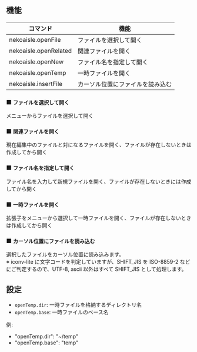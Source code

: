 ## 機能

|コマンド             |機能                    |
|---------------------|------------------------|
|nekoaisle.openFile   |ファイルを選択して開く  |
|nekoaisle.openRelated|関連ファイルを開く      |
|nekoaisle.openNew    |ファイル名を指定して開く|
|nekoaisle.openTemp   |一時ファイルを開く      |
|nekoaisle.insertFile |カーソル位置にファイルを読み込む|

### ■ `ファイルを選択して開く`
メニューからファイルを選択して開く

### ■ `関連ファイルを開く`
現在編集中のファイルと対になるファイルを開く、ファイルが存在しないときは作成してから開く

### ■ `ファイル名を指定して開く`
ファイル名を入力して新規ファイルを開く、ファイルが存在しないときには作成してから開く

### ■ `一時ファイルを開く`
拡張子をメニューから選択して一時ファイルを開く、ファイルが存在しないときは作成してから開く

### ■ `カーソル位置にファイルを読み込む`
選択したファイルをカーソル位置に読み込みます。  
※ iconv-lite に文字コードを判定していますが、SHIFT_JIS を ISO-8859-2 などにご判定するので、UTF-8, ascii 以外はすべて SHIFT_JIS として処理します。

## 設定

* `openTemp.dir`: 一時ファイルを格納するディレクトリ名
* `openTemp.base`: 一時ファイルのベース名

例:
* "openTemp.dir": "~/temp"  
* "openTemp.base": "temp"  

